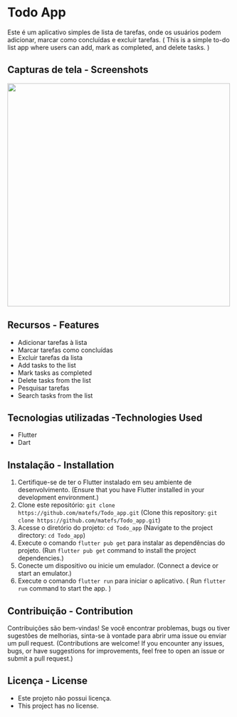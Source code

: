 # Todo App

Este é um aplicativo simples de lista de tarefas, onde os usuários podem adicionar, marcar como concluídas e excluir tarefas. (
This is a simple to-do list app where users can add, mark as completed, and delete tasks. )


## Capturas de tela - Screenshots
<img src='https://github.com/matefs/Todo_app/assets/30128774/2daf4869-4147-4d62-b895-58e2274f2057' width='500' />

## Recursos - Features

- Adicionar tarefas à lista
- Marcar tarefas como concluídas
- Excluir tarefas da lista
- Add tasks to the list
- Mark tasks as completed
- Delete tasks from the list
- Pesquisar tarefas
- Search tasks from the list



## Tecnologias utilizadas -Technologies Used

- Flutter
- Dart

## Instalação - Installation


1. Certifique-se de ter o Flutter instalado em seu ambiente de desenvolvimento.
   (Ensure that you have Flutter installed in your development environment.)
2. Clone este repositório: `git clone https://github.com/matefs/Todo_app.git`
   (Clone this repository: `git clone https://github.com/matefs/Todo_app.git`)
3. Acesse o diretório do projeto: `cd Todo_app`
   (Navigate to the project directory: `cd Todo_app`)
4. Execute o comando `flutter pub get` para instalar as dependências do projeto.
   (Run `flutter pub get` command to install the project dependencies.)
5. Conecte um dispositivo ou inicie um emulador.
   (Connect a device or start an emulator.)
6. Execute o comando `flutter run` para iniciar o aplicativo.
   ( Run `flutter run` command to start the app. )

## Contribuição - Contribution

Contribuições são bem-vindas! Se você encontrar problemas, bugs ou tiver sugestões de melhorias, sinta-se à vontade para abrir uma issue ou enviar um pull request.
(Contributions are welcome! If you encounter any issues, bugs, or have suggestions for improvements, feel free to open an issue or submit a pull request.)

## Licença - License
- Este projeto não possui licença. 
- This project has no license.

